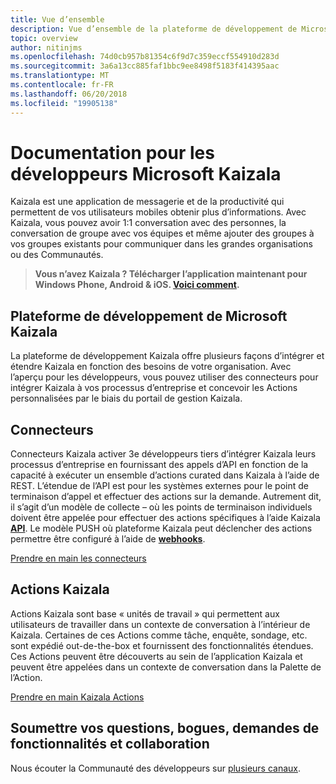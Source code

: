 ```yaml
---
title: Vue d’ensemble
description: Vue d’ensemble de la plateforme de développement de Microsoft Kaizala
topic: overview
author: nitinjms
ms.openlocfilehash: 74d0cb957b81354c6f9d7c359eccf554910d283d
ms.sourcegitcommit: 3a6a13cc885faf1bbc9ee8498f5183f414395aac
ms.translationtype: MT
ms.contentlocale: fr-FR
ms.lasthandoff: 06/20/2018
ms.locfileid: "19905138"
---
```

# <a name="microsoft-kaizala-developer-documentation"></a>Documentation pour les développeurs Microsoft Kaizala

Kaizala est une application de messagerie et de la productivité qui permettent de vos utilisateurs mobiles obtenir plus d’informations. Avec Kaizala, vous pouvez avoir 1:1 conversation avec des personnes, la conversation de groupe avec vos équipes et même ajouter des groupes à vos groupes existants pour communiquer dans les grandes organisations ou des Communautés.

> **Vous n’avez Kaizala ? Télécharger l’application maintenant pour Windows Phone, Android & iOS. [Voici comment](install.md).**

## <a name="microsoft-kaizala-developer-platform"></a>Plateforme de développement de Microsoft Kaizala 
La plateforme de développement Kaizala offre plusieurs façons d’intégrer et étendre Kaizala en fonction des besoins de votre organisation. Avec l’aperçu pour les développeurs, vous pouvez utiliser des connecteurs pour intégrer Kaizala à vos processus d’entreprise et concevoir les Actions personnalisées par le biais du portail de gestion Kaizala.

## <a name="connectors"></a>Connecteurs

Connecteurs Kaizala activer 3e développeurs tiers d’intégrer Kaizala leurs processus d’entreprise en fournissant des appels d’API en fonction de la capacité à exécuter un ensemble d’actions curated dans Kaizala à l’aide de REST. L’étendue de l’API est pour les systèmes externes pour le point de terminaison d’appel et effectuer des actions sur la demande. Autrement dit, il s’agit d’un modèle de collecte – où les points de terminaison individuels doivent être appelée pour effectuer des actions spécifiques à l’aide Kaizala **[API](connectors/API.md)**. Le modèle PUSH où plateforme Kaizala peut déclencher des actions permettre être configuré à l’aide de **[webhooks](connectors/webHooks.md)**.

[Prendre en main les connecteurs](connectors/README.md)

## <a name="kaizala-actions"></a>Actions Kaizala

Actions Kaizala sont base « unités de travail » qui permettent aux utilisateurs de travailler dans un contexte de conversation à l’intérieur de Kaizala. Certaines de ces Actions comme tâche, enquête, sondage, etc. sont expédié out-de-the-box et fournissent des fonctionnalités étendues. Ces Actions peuvent être découverts au sein de l’application Kaizala et peuvent être appelées dans un contexte de conversation dans la Palette de l’Action.

[Prendre en main Kaizala Actions](Actions/README.md)

## <a name="submit-your-questions-bugs-feature-requests-and-contributions"></a>Soumettre vos questions, bogues, demandes de fonctionnalités et collaboration

Nous écouter la Communauté des développeurs sur [plusieurs canaux](feedback.md).
